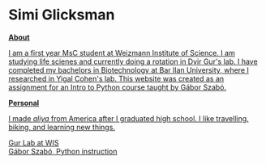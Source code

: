 # Simi Glicksman


<!-- ![cyprus snow](https://github.com/user-attachments/assets/a8951292-f062-4900-8815-cffb72b285c9) -->
<a img href=https://github.com/user-attachments/assets/a8951292-f062-4900-8815-cffb72b285c9 />



**About**

I am a first year MsC student at Weizmann Institute of Science. I am studying life scienes and currently doing a rotation in Dvir Gur's lab.
I have completed my bachelors in Biotechnology at Bar Ilan University, where I researched in Yigal Cohen's lab.
This website was created as an assignment for an Intro to Python course taught by Gábor Szabó.


**Personal**

I made _aliya_ from America after I graduated high school. I like travelling, biking, and learning new things.


<a href="https://www.weizmann.ac.il/molgen/Gur/home">Gur Lab at WIS</a><br>
<a href="https://szabgab.com/">Gábor Szabó, Python instruction</a>


